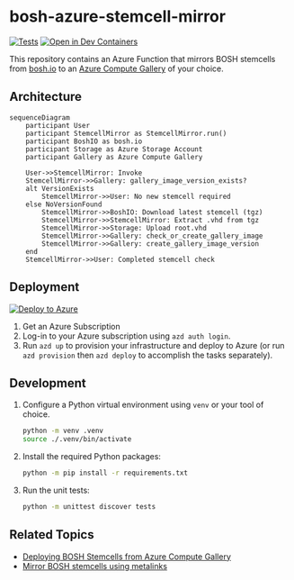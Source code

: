 # bosh-azure-stemcell-mirror

[![Tests](https://github.com/s4heid/bosh-azure-stemcell-mirror/actions/workflows/test.yaml/badge.svg?branch=main)](https://github.com/s4heid/bosh-azure-stemcell-mirror/actions/workflows/test.yaml)
[![Open in Dev Containers](https://img.shields.io/static/v1?label=Dev%20Containers&message=Open&color=blue)](https://vscode.dev/redirect?url=vscode://ms-vscode-remote.remote-containers/cloneInVolume?url=https://github.com/s4heid/bosh-azure-stemcell-mirror)

This repository contains an Azure Function that mirrors BOSH stemcells from [bosh.io](https://bosh.io/stemcells) to an [Azure Compute Gallery](https://learn.microsoft.com/en-us/azure/virtual-machines/azure-compute-gallery) of your choice.

## Architecture

```mermaid
sequenceDiagram
    participant User
    participant StemcellMirror as StemcellMirror.run()
    participant BoshIO as bosh.io
    participant Storage as Azure Storage Account
    participant Gallery as Azure Compute Gallery

    User->>StemcellMirror: Invoke
    StemcellMirror->>Gallery: gallery_image_version_exists?
    alt VersionExists
        StemcellMirror->>User: No new stemcell required
    else NoVersionFound
        StemcellMirror->>BoshIO: Download latest stemcell (tgz)
        StemcellMirror->>StemcellMirror: Extract .vhd from tgz
        StemcellMirror->>Storage: Upload root.vhd
        StemcellMirror->>Gallery: check_or_create_gallery_image
        StemcellMirror->>Gallery: create_gallery_image_version
    end
    StemcellMirror->>User: Completed stemcell check
```

## Deployment

[![Deploy to Azure](https://aka.ms/deploytoazurebutton)](https://portal.azure.com/#create/Microsoft.Template/uri/https%3A%2F%2Fraw.githubusercontent.com%2Fs4heid%2Fbosh-azure-stemcell-mirror%2Frefs%2Fheads%2Fmain%2Fazdeploy.json)

1. Get an Azure Subscription
2. Log-in to your Azure subscription using `azd auth login`.
3. Run `azd up` to provision your infrastructure and deploy to Azure (or run `azd provision` then `azd deploy` to accomplish the tasks separately).

## Development

1. Configure a Python virtual environment using `venv` or your tool of choice.

    ```bash
    python -m venv .venv
    source ./.venv/bin/activate
    ```

2. Install the required Python packages:

    ```bash
    python -m pip install -r requirements.txt
    ```

3. Run the unit tests:

    ```bash
    python -m unittest discover tests
    ```

## Related Topics

- [Deploying BOSH Stemcells from Azure Compute Gallery](docs/deploying-bosh-stemcells-from-azure-compute-gallery.md)
- [Mirror BOSH stemcells using metalinks](https://github.com/dpb587/upstream-blob-mirror/blob/master/repository/bosh.io/stemcell/_metalink)
